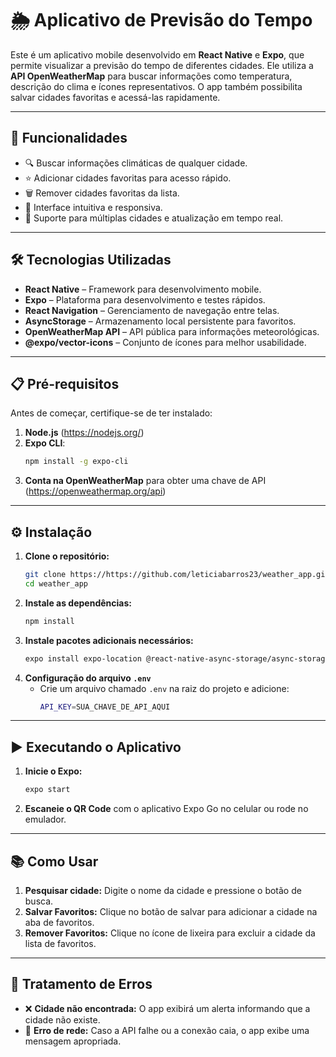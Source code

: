 # 🌦 Aplicativo de Previsão do Tempo

Este é um aplicativo mobile desenvolvido em **React Native** e **Expo**, que permite visualizar a previsão do tempo de diferentes cidades. Ele utiliza a **API OpenWeatherMap** para buscar informações como temperatura, descrição do clima e ícones representativos. O app também possibilita salvar cidades favoritas e acessá-las rapidamente.

---

## 🚀 Funcionalidades

- 🔍 Buscar informações climáticas de qualquer cidade.
- ⭐ Adicionar cidades favoritas para acesso rápido.
- 🗑️ Remover cidades favoritas da lista.
- 🎨 Interface intuitiva e responsiva.
- 🚀 Suporte para múltiplas cidades e atualização em tempo real.

---

## 🛠️ Tecnologias Utilizadas

- **React Native** – Framework para desenvolvimento mobile.
- **Expo** – Plataforma para desenvolvimento e testes rápidos.
- **React Navigation** – Gerenciamento de navegação entre telas.
- **AsyncStorage** – Armazenamento local persistente para favoritos.
- **OpenWeatherMap API** – API pública para informações meteorológicas.
- **@expo/vector-icons** – Conjunto de ícones para melhor usabilidade.

---

## 📋 Pré-requisitos

Antes de começar, certifique-se de ter instalado:

1. **Node.js** (https://nodejs.org/)
2. **Expo CLI**: 
   ```sh
   npm install -g expo-cli
   ```
3. **Conta na OpenWeatherMap** para obter uma chave de API (https://openweathermap.org/api)

---

## ⚙️ Instalação

1. **Clone o repositório:**
   ```sh
   git clone https://https://github.com/leticiabarros23/weather_app.git
   cd weather_app
   ```
2. **Instale as dependências:**
   ```sh
   npm install
   ```
3. **Instale pacotes adicionais necessários:**
   ```sh
   expo install expo-location @react-native-async-storage/async-storage @expo/vector-icons
   ```
4. **Configuração do arquivo `.env`**
   - Crie um arquivo chamado `.env` na raiz do projeto e adicione:
     ```sh
     API_KEY=SUA_CHAVE_DE_API_AQUI
     ```

---

## ▶️ Executando o Aplicativo

1. **Inicie o Expo:**
   ```sh
   expo start
   ```
2. **Escaneie o QR Code** com o aplicativo Expo Go no celular ou rode no emulador.

---

## 📚 Como Usar

1. **Pesquisar cidade:** Digite o nome da cidade e pressione o botão de busca.
2. **Salvar Favoritos:** Clique no botão de salvar para adicionar a cidade na aba de favoritos.
3. **Remover Favoritos:** Clique no ícone de lixeira para excluir a cidade da lista de favoritos.

---

## 🐛 Tratamento de Erros

- ❌ **Cidade não encontrada:** O app exibirá um alerta informando que a cidade não existe.
- 🔌 **Erro de rede:** Caso a API falhe ou a conexão caia, o app exibe uma mensagem apropriada.




